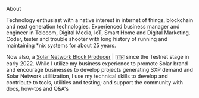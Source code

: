 About

Technology enthusiast with a native interest in internet of things, blockchain and next generation technologies.
Experienced business manager and engineer in Telecom, Digital Media, IoT, Smart Home and Digital Marketing.
Coder, tester and trouble shooter with long history of running and maintaining *nix systems for about 25 years.

Now also, a [Solar Network Block Producer](https://delegates.solar.org/delegates/osrn) | 🇹🇷 since the Testnet stage in early 2022. While I utilize my business experience to promote Solar brand and encourage businesses to develop projects generating SXP demand and Solar Network utililization, I use my technical skills to develop and contribute to tools, utilities and testing; and support the community with docs, how-tos and Q&A's
